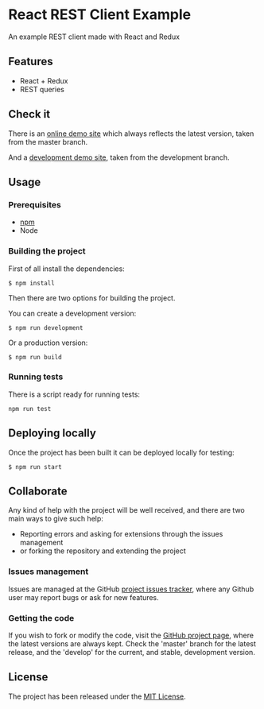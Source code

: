 # React REST Client Example

An example REST client made with React and Redux

## Features

- React + Redux
- REST queries

## Check it

There is an [online demo site][demo-site] which always reflects the latest version, taken from the master branch.

And a [development demo site][demo-site-development], taken from the development branch.

## Usage

### Prerequisites

- [npm][npm]
- Node

### Building the project

First of all install the dependencies:

```
$ npm install
```

Then there are two options for building the project.

You can create a development version:

```
$ npm run development
```

Or a production version:

```
$ npm run build
```

### Running tests

There is a script ready for running tests:

```
npm run test
```

## Deploying locally

Once the project has been built it can be deployed locally for testing:

```
$ npm run start
```

## Collaborate

Any kind of help with the project will be well received, and there are two main ways to give such help:

- Reporting errors and asking for extensions through the issues management
- or forking the repository and extending the project

### Issues management

Issues are managed at the GitHub [project issues tracker][issues], where any Github user may report bugs or ask for new features.

### Getting the code

If you wish to fork or modify the code, visit the [GitHub project page][scm], where the latest versions are always kept. Check the 'master' branch for the latest release, and the 'develop' for the current, and stable, development version.

## License

The project has been released under the [MIT License][license].

[issues]: https://github.com/Bernardo-MG/react-rest-client-example/issues
[license]: http://www.opensource.org/licenses/mit-license.php
[npm]: https://www.npmjs.com/
[scm]: http://github.com/Bernardo-MG/react-rest-client-example

[demo-site]: http://docs.bernardomg.com/react-rest-client-example
[demo-site-development]: http://docs.bernardomg.com/development/react-rest-client-example
